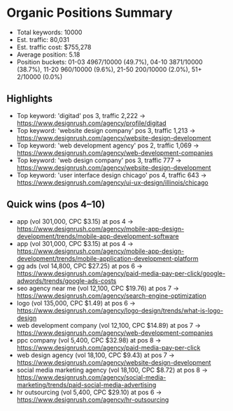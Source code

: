# Organic Positions Summary

- Total keywords: 10000
- Est. traffic: 80,031
- Est. traffic cost: $755,278
- Average position: 5.18
- Position buckets: 01-03 4967/10000 (49.7%), 04-10 3871/10000 (38.7%), 11-20 960/10000 (9.6%), 21-50 200/10000 (2.0%), 51+ 2/10000 (0.0%)

## Highlights
- Top keyword: 'digitad' pos 3, traffic 2,222 → https://www.designrush.com/agency/profile/digitad
- Top keyword: 'website design company' pos 3, traffic 1,213 → https://www.designrush.com/agency/website-design-development
- Top keyword: 'web development agency' pos 2, traffic 1,069 → https://www.designrush.com/agency/web-development-companies
- Top keyword: 'web design company' pos 3, traffic 777 → https://www.designrush.com/agency/website-design-development
- Top keyword: 'user interface design chicago' pos 4, traffic 643 → https://www.designrush.com/agency/ui-ux-design/illinois/chicago

## Quick wins (pos 4–10)
- app (vol 301,000, CPC $3.15) at pos 4 → https://www.designrush.com/agency/mobile-app-design-development/trends/mobile-app-development-software
- app (vol 301,000, CPC $3.15) at pos 4 → https://www.designrush.com/agency/mobile-app-design-development/trends/mobile-application-development-platform
- gg ads (vol 14,800, CPC $27.25) at pos 6 → https://www.designrush.com/agency/paid-media-pay-per-click/google-adwords/trends/google-ads-costs
- seo agency near me (vol 12,100, CPC $19.76) at pos 7 → https://www.designrush.com/agency/search-engine-optimization
- logo (vol 135,000, CPC $1.49) at pos 6 → https://www.designrush.com/agency/logo-design/trends/what-is-logo-design
- web development company (vol 12,100, CPC $14.89) at pos 7 → https://www.designrush.com/agency/web-development-companies
- ppc company (vol 5,400, CPC $32.98) at pos 8 → https://www.designrush.com/agency/paid-media-pay-per-click
- web design agency (vol 18,100, CPC $9.43) at pos 7 → https://www.designrush.com/agency/website-design-development
- social media marketing agency (vol 18,100, CPC $8.72) at pos 8 → https://www.designrush.com/agency/social-media-marketing/trends/paid-social-media-advertising
- hr outsourcing (vol 5,400, CPC $29.10) at pos 6 → https://www.designrush.com/agency/hr-outsourcing
